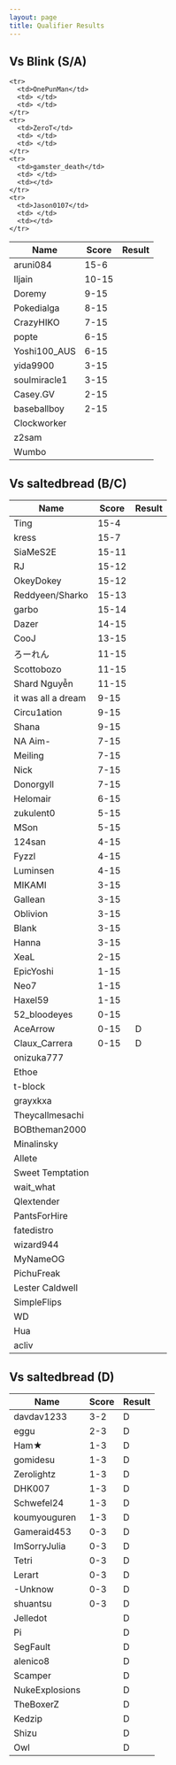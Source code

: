 ```yaml
---
layout: page
title: Qualifier Results
---
```


## Vs Blink (S/A) ##

<table>
  <thead>
    <tr>
      <th>Name</th>
      <th>Score</th>
      <th>Result</th>
    </tr>
  </thead>
  <tbody>
    <tr>
      <td>aruni084</td>
      <td>15-6</td>
      <td> </td>
    </tr>
    <tr>
      <td>Iljain</td>
      <td>10-15</td>
      <td></td>
    </tr>
    <tr>
      <td>Doremy</td>
      <td>9-15</td>
      <td> </td>
    </tr>
    <tr>
      <td>Pokedialga</td>
      <td>8-15</td>
      <td></td>
    </tr>
    <tr>
      <td>CrazyHIKO</td>
      <td>7-15</td>
      <td> </td>
    </tr>
    <tr>
      <td>popte</td>
      <td>6-15</td>
      <td> </td>
    </tr>
    <tr>
      <td>Yoshi100_AUS</td>
      <td>6-15</td>
      <td></td>
    </tr>
    <tr>
      <td>yida9900</td>
      <td>3-15</td>
      <td></td>
    </tr>
    <tr>
      <td>soulmiracle1</td>
      <td>3-15</td>
      <td> </td>
    </tr>
    <tr>
      <td>Casey.GV</td>
      <td>2-15</td>
      <td> </td>
    </tr>
    <tr>
      <td>baseballboy</td>
      <td>2-15</td>
      <td> </td>
    </tr>
    <tr>
      <td>Clockworker</td>
      <td> </td>
      <td> </td>
    </tr>
    <tr>
      <td>z2sam</td>
      <td> </td>
      <td> </td>
    </tr>
    <tr>
      <td>Wumbo</td>
      <td> </td>
      <td> </td>
    </tr>
    
    
    <tr>
      <td>OnePunMan</td>
      <td> </td>
      <td> </td>
    </tr>
    <tr>
      <td>ZeroT</td>
      <td> </td>
      <td> </td>
    </tr>
    <tr>
      <td>gamster_death</td>
      <td> </td>
      <td></td>
    </tr>
    <tr>
      <td>Jason0107</td>
      <td> </td>
      <td></td>
    </tr>
    
  </tbody>
</table>


## Vs saltedbread (B/C) ##

<table>
  <thead>
    <tr>
      <th>Name</th>
      <th>Score</th>
      <th>Result</th>
    </tr>
  </thead>
  <tbody>
    <tr>
      <td>Ting</td>
      <td>15-4</td>
      <td></td>
    </tr>
    <tr>
      <td>kress</td>
      <td>15-7</td>
      <td></td>
    </tr>
    <tr>
      <td>SiaMeS2E</td>
      <td>15-11</td>
      <td></td>
    </tr>
    <tr>
      <td>RJ</td>
      <td>15-12</td>
      <td> </td>
    </tr>
    <tr>
      <td>OkeyDokey</td>
      <td>15-12</td>
      <td></td>
    </tr>
    <tr>
      <td>Reddyeen/Sharko</td>
      <td>15-13</td>
      <td> </td>
    </tr>
    <tr>
      <td>garbo</td>
      <td>15-14</td>
      <td></td>
    </tr>
    <tr>
      <td>Dazer</td>
      <td>14-15</td>
      <td> </td>
    </tr>
    <tr>
      <td>CooJ</td>
      <td>13-15</td>
      <td></td>
    </tr>
    <tr>
      <td>ろーれん</td>
      <td>11-15</td>
      <td></td>
    </tr>
    <tr>
      <td>Scottobozo</td>
      <td>11-15</td>
      <td></td>
    </tr>
    <tr>
      <td>Shard Nguyễn</td>
      <td>11-15</td>
      <td></td>
    </tr>
    <tr>
      <td>it was all a dream</td>
      <td>9-15</td>
      <td></td>
    </tr>
    <tr>
      <td>Circu1ation</td>
      <td>9-15</td>
      <td></td>
    </tr>
    <tr>
      <td>Shana</td>
      <td>9-15</td>
      <td> </td>
    </tr>
    <tr>
      <td>NA Aim-</td>
      <td>7-15</td>
      <td></td>
    </tr>
    <tr>
      <td>Meiling</td>
      <td>7-15</td>
      <td></td>
    </tr>
    <tr>
      <td>Nick</td>
      <td>7-15</td>
      <td></td>
    </tr>
    <tr>
      <td>Donorgyll</td>
      <td>7-15</td>
      <td></td>
    </tr>
    <tr>
      <td>Helomair</td>
      <td>6-15</td>
      <td></td>
    </tr>
    <tr>
      <td>zukulent0</td>
      <td>5-15</td>
      <td></td>
    </tr>
    <tr>
      <td>MSon</td>
      <td>5-15</td>
      <td></td>
    </tr>
    <tr>
      <td>124san</td>
      <td>4-15</td>
      <td></td>
    </tr>
    <tr>
      <td>Fyzzl</td>
      <td>4-15</td>
      <td></td>
    </tr>
    <tr>
      <td>Luminsen</td>
      <td>4-15</td>
      <td></td>
    </tr>
    <tr>
      <td>MIKAMI</td>
      <td>3-15</td>
      <td></td>
    </tr>
    <tr>
      <td>Gallean</td>
      <td>3-15</td>
      <td> </td>
    </tr>
    <tr>
      <td>Oblivion</td>
      <td>3-15</td>
      <td></td>
    </tr>
    <tr>
      <td>Blank</td>
      <td>3-15</td>
      <td></td>
    </tr>
    <tr>
      <td>Hanna</td>
      <td>3-15</td>
      <td></td>
    </tr>
    <tr>
      <td>XeaL</td>
      <td>2-15</td>
      <td></td>
    </tr>
    <tr>
      <td>EpicYoshi</td>
      <td>1-15</td>
      <td></td>
    </tr>
    <tr>
      <td>Neo7</td>
      <td>1-15</td>
      <td> </td>
    </tr>
    <tr>
      <td>Haxel59</td>
      <td>1-15</td>
      <td></td>
    </tr>
    <tr>
      <td>52_bloodeyes</td>
      <td>0-15</td>
      <td></td>
    </tr>
    <tr>
      <td>AceArrow</td>
      <td>0-15</td>
      <td>D</td>
    </tr>
    <tr>
      <td>Claux_Carrera</td>
      <td>0-15</td>
      <td>D</td>
    </tr>
    <tr>
      <td>onizuka777</td>
      <td> </td>
      <td> </td>
    </tr>
    <tr>
      <td>Ethoe</td>
      <td> </td>
      <td> </td>
    </tr>
    <tr>
      <td>t-block</td>
      <td> </td>
      <td></td>
    </tr>
    <tr>
      <td>grayxkxa</td>
      <td> </td>
      <td></td>
    </tr>
    <tr>
      <td>Theycallmesachi</td>
      <td> </td>
      <td></td>
    </tr>
    <tr>
      <td>BOBtheman2000</td>
      <td> </td>
      <td></td>
    </tr>
    <tr>
      <td>Minalinsky</td>
      <td> </td>
      <td></td>
    </tr>
    <tr>
      <td>Allete</td>
      <td> </td>
      <td></td>
    </tr>
    <tr>
      <td>Sweet Temptation</td>
      <td> </td>
      <td></td>
    </tr>
    <tr>
      <td>wait_what</td>
      <td> </td>
      <td></td>
    </tr>
    <tr>
      <td>Qlextender</td>
      <td> </td>
      <td></td>
    </tr>
    <tr>
      <td>PantsForHire</td>
      <td> </td>
      <td></td>
    </tr>
    <tr>
      <td>fatedistro</td>
      <td> </td>
      <td></td>
    </tr>
    <tr>
      <td>wizard944</td>
      <td> </td>
      <td></td>
    </tr>
    <tr>
      <td>MyNameOG</td>
      <td> </td>
      <td></td>
    </tr>
    <tr>
      <td>PichuFreak</td>
      <td> </td>
      <td></td>
    </tr>
    <tr>
      <td>Lester Caldwell</td>
      <td> </td>
      <td></td>
    </tr>
    <tr>
      <td>SimpleFlips</td>
      <td> </td>
      <td></td>
    </tr>
    <tr>
      <td>WD</td>
      <td> </td>
      <td></td>
    </tr>
    <tr>
      <td>Hua</td>
      <td> </td>
      <td></td>
    </tr>
    <tr>
      <td>acliv</td>
      <td> </td>
      <td></td>
    </tr>
  </tbody>
</table>


## Vs saltedbread (D) ##

<table>
  <thead>
    <tr>
      <th>Name</th>
      <th>Score</th>
      <th>Result</th>
    </tr>
  </thead>
  <tbody>
    <tr>
      <td>davdav1233</td>
      <td>3-2</td>
      <td>D</td>
    </tr>
    <tr>
      <td>eggu</td>
      <td>2-3</td>
      <td>D</td>
    </tr>
    <tr>
      <td>Ham★</td>
      <td>1-3</td>
      <td>D</td>
    </tr>
    <tr>
      <td>gomidesu</td>
      <td>1-3</td>
      <td>D</td>
    </tr>
    <tr>
      <td>Zerolightz</td>
      <td>1-3</td>
      <td>D</td>
    </tr>
    <tr>
      <td>DHK007</td>
      <td>1-3</td>
      <td>D</td>
    </tr>
    <tr>
      <td>Schwefel24</td>
      <td>1-3</td>
      <td>D</td>
    </tr>
    <tr>
      <td>koumyouguren</td>
      <td>1-3</td>
      <td>D</td>
    </tr>
    <tr>
      <td>Gameraid453</td>
      <td>0-3</td>
      <td>D</td>
    </tr>
    <tr>
      <td>ImSorryJulia</td>
      <td>0-3</td>
      <td>D</td>
    </tr>
    <tr>
      <td>Tetri</td>
      <td>0-3</td>
      <td>D</td>
    </tr>
    <tr>
      <td>Lerart</td>
      <td>0-3</td>
      <td>D</td>
    </tr>
    <tr>
      <td>-Unknow</td>
      <td>0-3</td>
      <td>D</td>
    </tr>
    <tr>
      <td>shuantsu</td>
      <td>0-3</td>
      <td>D</td>
    </tr>
    <tr>
      <td>Jelledot</td>
      <td> </td>
      <td>D</td>
    </tr>
    <tr>
      <td>Pi</td>
      <td> </td>
      <td>D</td>
    </tr>
    <tr>
      <td>SegFault</td>
      <td> </td>
      <td>D</td>
    </tr>
    <tr>
      <td>alenico8</td>
      <td> </td>
      <td>D</td>
    </tr>
    <tr>
      <td>Scamper</td>
      <td> </td>
      <td>D</td>
    </tr>
    <tr>
      <td>NukeExplosions</td>
      <td> </td>
      <td>D</td>
    </tr>
    <tr>
      <td>TheBoxerZ</td>
      <td> </td>
      <td>D</td>
    </tr>
    <tr>
      <td>Kedzip</td>
      <td> </td>
      <td>D</td>
    </tr>
    <tr>
      <td>Shizu</td>
      <td> </td>
      <td>D</td>
    </tr>
    <tr>
      <td>Owl</td>
      <td> </td>
      <td>D</td>
    </tr>
  </tbody>
</table>
